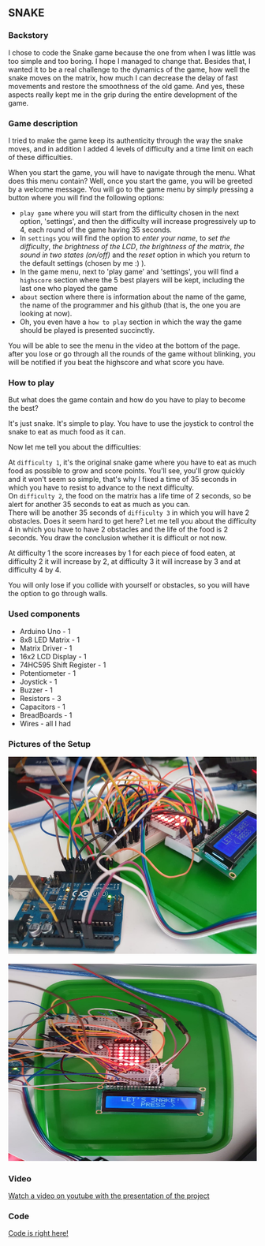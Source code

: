 ## SNAKE

### Backstory

I chose to code the Snake game because the one from when I was little was too simple and too boring. I hope I managed to change that. Besides that, I wanted it to be a real challenge to the dynamics of the game, how well the snake moves on the matrix, how much I can decrease the delay of fast movements and restore the smoothness of the old game. And yes, these aspects really kept me in the grip during the entire development of the game.  

### Game description  

I tried to make the game keep its authenticity through the way the snake moves, and in addition I added 4 levels of difficulty and a time limit on each of these difficulties.

When you start the game, you will have to navigate through the menu. What does this menu contain? Well, once you start the game, you will be greeted by a welcome message. You will go to the game menu by simply pressing a button where you will find the following options:  
 - `play game` where you will start from the difficulty chosen in the next option, 'settings', and then the difficulty will increase progressively up to 4, each round of the game having 35 seconds. 
 - In `settings` you will find the option to *enter your name*, to *set the difficulty*, *the brightness of the LCD*, *the brightness of the matrix*, *the sound in two states (on/off)* and the *reset* option in which you return to the default settings (chosen by me :) ). 
 - In the game menu, next to 'play game' and 'settings', you will find a `highscore` section where the 5 best players will be kept, including the last one who played the game
 - `about` section where there is information about the name of the game, the name of the programmer and his github (that is, the one you are looking at now). 
 - Oh, you even have a `how to play` section in which the way the game should be played is presented succinctly.  
 
 You will be able to see the menu in the video at the bottom of the page. after you lose or go through all the rounds of the game without blinking, you will be notified if you beat the highscore and what score you have.
 
### How to play

But what does the game contain and how do you have to play to become the best?

It's just snake. It's simple to play. You have to use the joystick to control the snake to eat as much food as it can.  

Now let me tell you about the difficulties:

At `difficulty 1`, it's the original snake game where you have to eat as much food as possible to grow and score points. You'll see, you'll grow quickly and it won't seem so simple, that's why I fixed a time of 35 seconds in which you have to resist to advance to the next difficulty.  
On `difficulty 2`, the food on the matrix has a life time of 2 seconds, so be alert for another 35 seconds to eat as much as you can.  
There will be another 35 seconds of `difficulty 3` in which you will have 2 obstacles. Does it seem hard to get here? Let me tell you about the difficulty 4 in which you have to have 2 obstacles and the life of the food is 2 seconds. You draw the conclusion whether it is difficult or not now.  

At difficulty 1 the score increases by 1 for each piece of food eaten, at difficulty 2 it will increase by 2, at difficulty 3 it will increase by 3 and at difficulty 4 by 4.  

You will only lose if you collide with yourself or obstacles, so you will have the option to go through walls.  

### Used components

- Arduino Uno - 1
- 8x8 LED Matrix - 1
- Matrix Driver - 1
- 16x2 LCD Display - 1
- 74HC595 Shift Register - 1
- Potentiometer - 1
- Joystick - 1
- Buzzer - 1
- Resistors - 3
- Capacitors - 1
- BreadBoards - 1
- Wires - all I had

### Pictures of the Setup

<div align="center">
<img src="https://github.com/Dani780-C/SNAKE/blob/main/images/Snake_image_1.jpeg" width="600" height="400"/>  
</div>  
<br>
<div align="center">
<img src="https://github.com/Dani780-C/SNAKE/blob/main/images/Snake_image_2.jpeg" width="600" height="400" />
</div>

### Video 

[Watch a video on youtube with the presentation of the project]()

### Code

[Code is right here!](https://github.com/Dani780-C/SNAKE/blob/main/snake.ino)  
